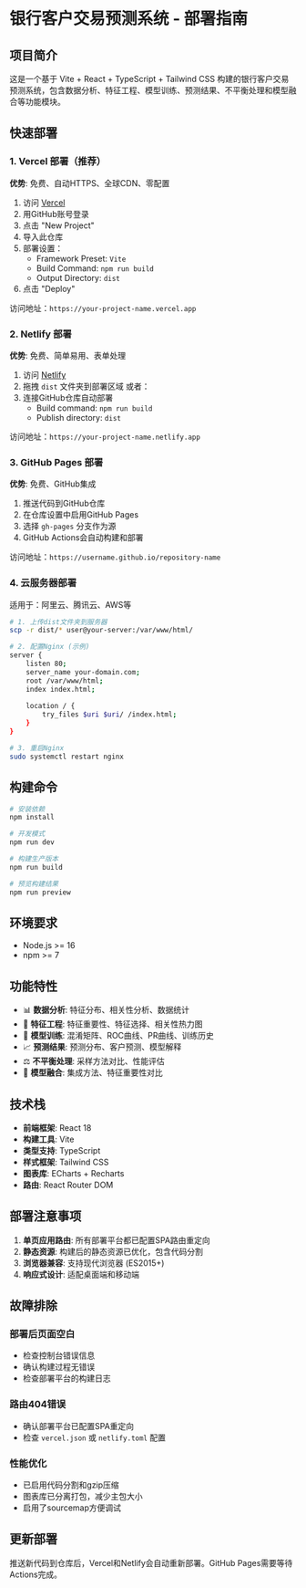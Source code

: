 # 银行客户交易预测系统 - 部署指南

## 项目简介
这是一个基于 Vite + React + TypeScript + Tailwind CSS 构建的银行客户交易预测系统，包含数据分析、特征工程、模型训练、预测结果、不平衡处理和模型融合等功能模块。

## 快速部署

### 1. Vercel 部署（推荐）

**优势**: 免费、自动HTTPS、全球CDN、零配置

1. 访问 [Vercel](https://vercel.com)
2. 用GitHub账号登录
3. 点击 "New Project"
4. 导入此仓库
5. 部署设置：
   - Framework Preset: `Vite`
   - Build Command: `npm run build`
   - Output Directory: `dist`
6. 点击 "Deploy"

访问地址：`https://your-project-name.vercel.app`

### 2. Netlify 部署

**优势**: 免费、简单易用、表单处理

1. 访问 [Netlify](https://netlify.com)
2. 拖拽 `dist` 文件夹到部署区域
   或者：
3. 连接GitHub仓库自动部署
   - Build command: `npm run build`
   - Publish directory: `dist`

访问地址：`https://your-project-name.netlify.app`

### 3. GitHub Pages 部署

**优势**: 免费、GitHub集成

1. 推送代码到GitHub仓库
2. 在仓库设置中启用GitHub Pages
3. 选择 `gh-pages` 分支作为源
4. GitHub Actions会自动构建和部署

访问地址：`https://username.github.io/repository-name`

### 4. 云服务器部署

适用于：阿里云、腾讯云、AWS等

```bash
# 1. 上传dist文件夹到服务器
scp -r dist/* user@your-server:/var/www/html/

# 2. 配置Nginx (示例)
server {
    listen 80;
    server_name your-domain.com;
    root /var/www/html;
    index index.html;
    
    location / {
        try_files $uri $uri/ /index.html;
    }
}

# 3. 重启Nginx
sudo systemctl restart nginx
```

## 构建命令

```bash
# 安装依赖
npm install

# 开发模式
npm run dev

# 构建生产版本
npm run build

# 预览构建结果
npm run preview
```

## 环境要求

- Node.js >= 16
- npm >= 7

## 功能特性

- 📊 **数据分析**: 特征分布、相关性分析、数据统计
- 🔧 **特征工程**: 特征重要性、特征选择、相关性热力图
- 🤖 **模型训练**: 混淆矩阵、ROC曲线、PR曲线、训练历史
- 📈 **预测结果**: 预测分布、客户预测、模型解释
- ⚖️ **不平衡处理**: 采样方法对比、性能评估
- 🔗 **模型融合**: 集成方法、特征重要性对比

## 技术栈

- **前端框架**: React 18
- **构建工具**: Vite
- **类型支持**: TypeScript
- **样式框架**: Tailwind CSS
- **图表库**: ECharts + Recharts
- **路由**: React Router DOM

## 部署注意事项

1. **单页应用路由**: 所有部署平台都已配置SPA路由重定向
2. **静态资源**: 构建后的静态资源已优化，包含代码分割
3. **浏览器兼容**: 支持现代浏览器 (ES2015+)
4. **响应式设计**: 适配桌面端和移动端

## 故障排除

### 部署后页面空白
- 检查控制台错误信息
- 确认构建过程无错误
- 检查部署平台的构建日志

### 路由404错误
- 确认部署平台已配置SPA重定向
- 检查 `vercel.json` 或 `netlify.toml` 配置

### 性能优化
- 已启用代码分割和gzip压缩
- 图表库已分离打包，减少主包大小
- 启用了sourcemap方便调试

## 更新部署

推送新代码到仓库后，Vercel和Netlify会自动重新部署。GitHub Pages需要等待Actions完成。